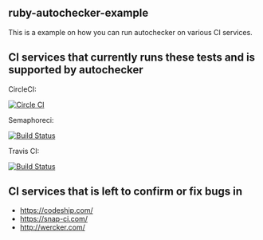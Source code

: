 ## ruby-autochecker-example

This is a example on how you can run autochecker on various CI services.

## CI services that currently runs these tests and is supported by autochecker

CircleCI:

[![Circle CI](https://circleci.com/gh/VictorBjelkholm/ruby-autochecker-example.svg?style=svg)](https://circleci.com/gh/VictorBjelkholm/ruby-autochecker-example)

Semaphoreci:

[![Build Status](https://semaphoreci.com/api/v1/victorbjelkholm/ruby-autochecker-example/branches/master/badge.svg)](https://semaphoreci.com/victorbjelkholm/ruby-autochecker-example)

Travis CI:

[![Build Status](https://travis-ci.org/VictorBjelkholm/ruby-autochecker-example.svg?branch=master)](https://travis-ci.org/VictorBjelkholm/ruby-autochecker-example)

## CI services that is left to confirm or fix bugs in

* https://codeship.com/
* https://snap-ci.com/
* http://wercker.com/
